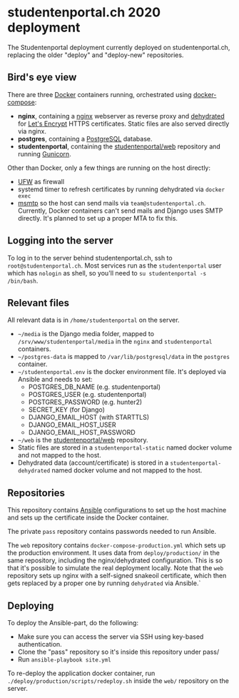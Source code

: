 # studentenportal.ch 2020 deployment

The Studentenportal deployment currently deployed on studentenportal.ch,
replacing the older "deploy" and "deploy-new" repositories.

## Bird's eye view

There are three [Docker](https://www.docker.com/) containers running,
orchestrated using [docker-compose](https://docs.docker.com/compose/):

- **nginx**, containing a [nginx](http://nginx.org/) webserver as reverse proxy
  and [dehydrated](https://github.com/dehydrated-io/dehydrated) for [Let's
  Encrypt](https://letsencrypt.org/) HTTPS certificates. Static files are also
  served directly via nginx.
- **postgres**, containing a [PostgreSQL](https://www.postgresql.org/) database.
- **studentenportal**, containing the
  [studentenportal/web](https://github.com/studentenportal/web) repository and
  running [Gunicorn](https://gunicorn.org/).

Other than Docker, only a few things are running on the host directly:

- [UFW](https://help.ubuntu.com/community/UFW) as firewall
- systemd timer to refresh certificates by running dehydrated via `docker exec`
- [msmtp](https://marlam.de/msmtp/) so the host can send mails via
  `team@studentenportal.ch`. Currently, Docker containers can't send mails and
  Django uses SMTP directly. It's planned to set up a proper MTA to fix this.
  
## Logging into the server

To log in to the server behind studentenportal.ch, ssh to
`root@studentenportal.ch`. Most services run as the `studentenportal` user which
has `nologin` as shell, so you'll need to `su studentenportal -s /bin/bash`.

## Relevant files

All relevant data is in `/home/studentenportal` on the server.

- `~/media` is the Django media folder, mapped to
  `/srv/www/studentenportal/media` in the `nginx` and `studentenportal`
  containers.
- `~/postgres-data` is mapped to `/var/lib/postgresql/data` in the `postgres`
  container.
- `~/studentenportal.env` is the docker environment file. It's deployed via
  Ansible and needs to set:
  * POSTGRES_DB_NAME (e.g. studentenportal)
  * POSTGRES_USER (e.g. studentenportal)
  * POSTGRES_PASSWORD (e.g. hunter2)
  * SECRET_KEY (for Django)
  * DJANGO_EMAIL_HOST (with STARTTLS)
  * DJANGO_EMAIL_HOST_USER
  * DJANGO_EMAIL_HOST_PASSWORD
- `~/web` is the [studentenportal/web](https://github.com/studentenportal/web)
  repository.
- Static files are stored in a `studentenportal-static` named docker volume and
  not mapped to the host.
- Dehydrated data (account/certificate) is stored in a
  `studentenportal-dehydrated` named docker volume and not mapped to the host.
  
## Repositories

This repository contains [Ansible](https://www.ansible.com/) configurations to
set up the host machine and sets up the certificate inside the Docker container.

The private `pass` repository contains passwords needed to run Ansible.
  
The `web` repository contains `docker-compose-production.yml` which sets up the
production environment. It uses data from `deploy/production/` in the same
repository, including the nginx/dehydrated configuration. This is so that it's
possible to simulate the real deployment locally. Note that the `web` repository
sets up nginx with a self-signed snakeoil certificate, which then gets replaced
by a proper one by running `dehydrated` via Ansible.`

## Deploying

To deploy the Ansible-part, do the following:

- Make sure you can access the server via SSH using key-based authentication.
- Clone the "pass" repository so it's inside this repository under pass/
- Run `ansible-playbook site.yml`

To re-deploy the application docker container, run
`./deploy/production/scripts/redeploy.sh` inside the `web/` repository on the
server.

